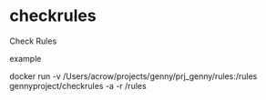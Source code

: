 # checkrules
Check Rules

example

 docker run -v /Users/acrow/projects/genny/prj_genny/rules:/rules  gennyproject/checkrules  -a -r /rules
